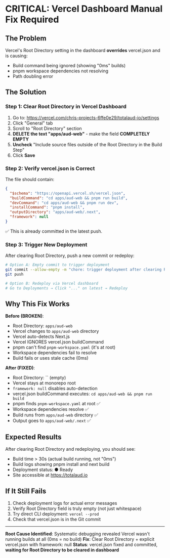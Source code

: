 # CRITICAL: Vercel Dashboard Manual Fix Required

## The Problem

Vercel's Root Directory setting in the dashboard **overrides** vercel.json and is causing:
- Build command being ignored (showing "0ms" builds)
- pnpm workspace dependencies not resolving
- Path doubling error

## The Solution

### Step 1: Clear Root Directory in Vercel Dashboard

1. Go to: https://vercel.com/chris-projects-6ffe0e29/totalaud-io/settings
2. Click "General" tab
3. Scroll to "Root Directory" section
4. **DELETE the text "apps/aud-web"** - make the field **COMPLETELY EMPTY**
5. **Uncheck** "Include source files outside of the Root Directory in the Build Step"
6. Click **Save**

### Step 2: Verify vercel.json is Correct

The file should contain:
```json
{
  "$schema": "https://openapi.vercel.sh/vercel.json",
  "buildCommand": "cd apps/aud-web && pnpm run build",
  "devCommand": "cd apps/aud-web && pnpm run dev",
  "installCommand": "pnpm install",
  "outputDirectory": "apps/aud-web/.next",
  "framework": null
}
```

✅ This is already committed in the latest push.

### Step 3: Trigger New Deployment

After clearing Root Directory, push a new commit or redeploy:

```bash
# Option A: Empty commit to trigger deployment
git commit --allow-empty -m "chore: trigger deployment after clearing Root Directory"
git push

# Option B: Redeploy via Vercel dashboard
# Go to Deployments → Click "..." on latest → Redeploy
```

## Why This Fix Works

**Before (BROKEN)**:
- Root Directory: `apps/aud-web`
- Vercel changes to `apps/aud-web` directory
- Vercel auto-detects Next.js
- Vercel IGNORES vercel.json buildCommand
- pnpm can't find `pnpm-workspace.yaml` (it's at root)
- Workspace dependencies fail to resolve
- Build fails or uses stale cache (0ms)

**After (FIXED)**:
- Root Directory: `` (empty)
- Vercel stays at monorepo root
- `framework: null` disables auto-detection
- vercel.json buildCommand executes: `cd apps/aud-web && pnpm run build`
- pnpm finds `pnpm-workspace.yaml` at root ✅
- Workspace dependencies resolve ✅
- Build runs from `apps/aud-web` directory ✅
- Output goes to `apps/aud-web/.next` ✅

## Expected Results

After clearing Root Directory and redeploying, you should see:
- Build time > 30s (actual build running, not "0ms")
- Build logs showing pnpm install and next build
- Deployment status: ● Ready
- Site accessible at https://totalaud.io

## If It Still Fails

1. Check deployment logs for actual error messages
2. Verify Root Directory field is truly empty (not just whitespace)
3. Try direct CLI deployment: `vercel --prod`
4. Check that vercel.json is in the Git commit

---

**Root Cause Identified**: Systematic debugging revealed Vercel wasn't running builds at all (0ms = no build)
**Fix**: Clear Root Directory + explicit vercel.json with framework: null
**Status**: vercel.json fixed and committed, **waiting for Root Directory to be cleared in dashboard**
